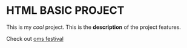 # HTML BASIC PROJECT

This is my _cool_ project. This is the **description** of the project features.

Check out [oms festival](https://ohmysummer.netlify.com)
